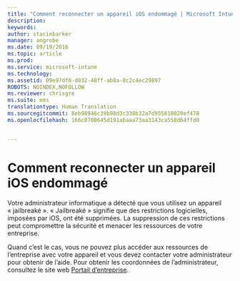 ```yaml
---
title: "Comment reconnecter un appareil iOS endommagé | Microsoft Intune"
description: 
keywords: 
author: staciebarker
manager: angrobe
ms.date: 09/19/2016
ms.topic: article
ms.prod: 
ms.service: microsoft-intune
ms.technology: 
ms.assetid: 09e97df0-d032-48ff-ab8a-8c2c4ec29897
ROBOTS: NOINDEX,NOFOLLOW
ms.reviewer: chrisgre
ms.suite: ems
translationtype: Human Translation
ms.sourcegitcommit: 8eb98946c39b98d3c338b32a7d955818020ef478
ms.openlocfilehash: 166c0708645d191abaaa73aa3143ca558d64ffd0


---
```


# Comment reconnecter un appareil iOS endommagé
Votre administrateur informatique a détecté que vous utilisez un appareil « jailbreaké ». « Jailbreaké » signifie que des restrictions logicielles, imposées par iOS, ont été supprimées. La suppression de ces restrictions peut compromettre la sécurité et menacer les ressources de votre entreprise. 

Quand c’est le cas, vous ne pouvez plus accéder aux ressources de l’entreprise avec votre appareil et vous devez contacter votre administrateur pour obtenir de l’aide. Pour obtenir les coordonnées de l’administrateur, consultez le site web [Portail d’entreprise](http://portal.manage.microsoft.com).



<!--HONumber=Oct16_HO2-->


